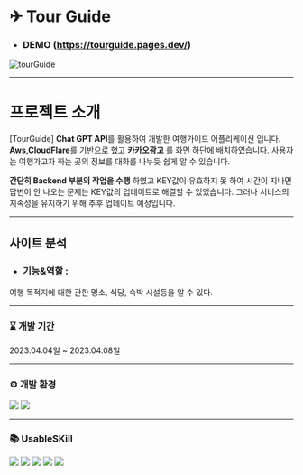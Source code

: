 # ✈ Tour Guide

- ### DEMO (https://tourguide.pages.dev/)
![tourGuide](https://github.com/kumhyeonjin/TourGuide/assets/122090183/41fca177-3d75-444a-8e31-c4f34bf10940)


<hr/>

# 프로젝트 소개

[TourGuide] **Chat GPT API**를 활용하여 개발한 여행가이드 어플리케이션 입니다. **Aws,CloudFlare**를 기반으로 했고 **카카오광고** 를 화면 하단에 배치하였습니다.
사용자는 여행가고자 하는 곳의 정보를 대화를 나누듯 쉽게 알 수 있습니다.

**간단히 Backend 부분의 작업을 수행** 하였고 KEY값이 유효하지 못 하여 시간이 지나면 답변이 안 나오는 문제는 KEY값의 업데이트로 해결할 수 있었습니다. 그러나 서비스의 지속성을 유지하기 위해 추후 업데이트 예정입니다. 
  <hr/>

## 사이트 분석

- ### **기능&역할** : 
 여행 목적지에 대한 관한 명소, 식당, 숙박 시설등을 알 수 있다.




<hr/>

### ⌛ 개발 기간

2023.04.04일 ~ 2023.04.08일

 <hr/>

### ⚙ 개발 환경

<img src="https://img.shields.io/badge/Visual%20Studio%20Code-007ACC?style=flat&logo=VisualStudioCode&logoColor=white" />
<img src="https://img.shields.io/badge/figma-F24E1E?style=flat&logo=figma&logoColor=white" />
 <hr/>

### 📚 UsableSKill
<img src="https://img.shields.io/badge/AWS-232F3E?style=flat&logo=AmazonAWS&logoColor=white" />
<img src="https://img.shields.io/badge/Photoshop-31A8FF?style=flat&logo=adobephotoshop&logoColor=white"> 
<img src="https://img.shields.io/badge/HTML5-E34F26?style=flat&logo=HTML5&logoColor=white"/>
<img src="https://img.shields.io/badge/CSS3-1572B6?style=flat&logo=CSS3&logoColor=white"/>
<img src="https://img.shields.io/badge/JavaScript-F7DF1E?style=flat&logo=JavaScript&logoColor=white"/>
